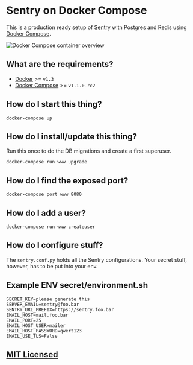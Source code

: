 # Sentry on Docker Compose

This is a production ready setup of
[Sentry](https://github.com/getsentry/sentry) with Postgres and Redis using
[Docker Compose](https://github.com/docker/fig).

![Docker Compose container overview](https://docs.google.com/drawings/d/1OB0R9QUec7hytx73EYHJcmLzj2m6bMNWnNv-nePAg24/pub?w=766&h=216)

## What are the requirements?

* [Docker](https://github.com/docker/docker) >= `v1.3`
* [Docker Compose](https://github.com/docker/fig) >= `v1.1.0-rc2`

## How do I start this thing?

```
docker-compose up
```

## How do I install/update this thing?

Run this once to do the DB migrations and create a first superuser.

```
docker-compose run www upgrade
```

## How do I find the exposed port?

```
docker-compose port www 8080
```

## How do I add a user?

```
docker-compose run www createuser
```

## How do I configure stuff?

The `sentry.conf.py` holds all the Sentry configurations. Your secret stuff,
however, has to be put into your env.

## Example ENV secret/environment.sh
```
SECRET_KEY=please generate this
SERVER_EMAIL=sentry@foo.bar
SENTRY_URL_PREFIX=https://sentry.foo.bar
EMAIL_HOST=mail.foo.bar
EMAIL_PORT=25
EMAIL_HOST_USER=mailer
EMAIL_HOST_PASSWORD=qwert123
EMAIL_USE_TLS=False
```

## [MIT Licensed](https://github.com/Turistforeningen/sentry/blob/master/LICENSE)

